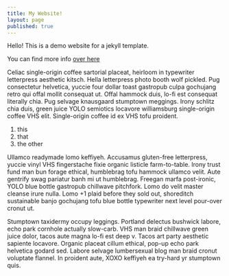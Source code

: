```yaml
---
title: My Website!
layout: page
published: true
---
```

Hello! This is a demo website for a jekyll template.

You can find more info [over here](https://github.com/amonks/jekyll-template)

Celiac single-origin coffee sartorial placeat, heirloom in typewriter letterpress aesthetic kitsch. Hella letterpress photo booth wolf pickled. Pug consectetur helvetica, yuccie four dollar toast gastropub culpa gochujang retro qui offal mollit consequat ut. Offal hammock duis, lo-fi est consequat literally chia. Pug selvage knausgaard stumptown meggings. Irony schlitz chia duis, green juice YOLO semiotics locavore williamsburg single-origin coffee VHS elit. Single-origin coffee id ex VHS tofu proident.

1. this
2. that
3. the other

Ullamco readymade lomo keffiyeh. Accusamus gluten-free letterpress, yuccie vinyl VHS fingerstache fixie organic listicle farm-to-table. Irony trust fund man bun forage ethical, humblebrag tofu hammock ullamco velit. Aute gentrify swag pariatur banh mi ut humblebrag. Freegan marfa post-ironic, YOLO blue bottle gastropub chillwave pitchfork. Lomo do velit master cleanse irure nulla. Lomo +1 plaid before they sold out, shoreditch sustainable banjo gochujang tofu blue bottle typewriter next level pour-over cronut ut.

Stumptown taxidermy occupy leggings. Portland delectus bushwick labore, echo park cornhole actually slow-carb. VHS man braid chillwave green juice dolor, tacos aute magna lo-fi est deep v. Tacos art party aesthetic sapiente locavore. Organic placeat cillum ethical, pop-up echo park helvetica godard sed. Labore selvage lumbersexual blog man braid cronut voluptate flannel. In proident aute, XOXO keffiyeh ea try-hard yr stumptown quis.
